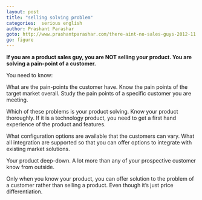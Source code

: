 ```yaml
---
layout: post
title: "selling solving problem"
categories:  serious english
author: Prashant Parashar
goto: http://www.prashantparashar.com/there-aint-no-sales-guys-2012-11.html?ref=speak.junglestar.org
go: figure
---
```


**If you are a product sales guy, you are NOT selling your product. You are solving a pain-point of a customer.**

You need to know:

What are the pain-points the customer have. Know the pain points of the target market overall. Study the pain points of a specific customer you are meeting.

Which of these problems is your product solving. Know your product thoroughly. If it is a technology product, you need to get a first hand experience of the product and features.

What configuration options are available that the customers can vary.
What all integration are supported so that you can offer options to integrate with existing market solutions.

Your product deep-down. A lot more than any of your prospective customer know from outside.

Only when you know your product, you can offer solution to the problem of a customer rather than selling a product. Even though it’s just price differentiation.
